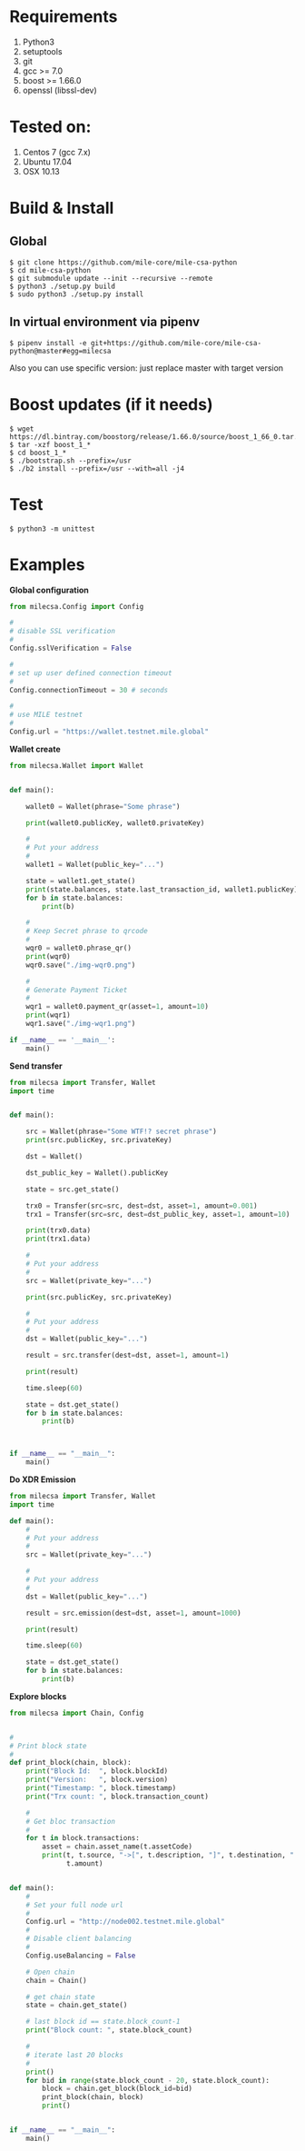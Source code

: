 # Requirements 

1. Python3
1. setuptools
1. git
1. gcc >= 7.0
1. boost >= 1.66.0
1. openssl (libssl-dev)


# Tested on:

1. Centos 7 (gcc 7.x)
1. Ubuntu 17.04
1. OSX 10.13

# Build & Install

## Global

    $ git clone https://github.com/mile-core/mile-csa-python
    $ cd mile-csa-python
    $ git submodule update --init --recursive --remote
    $ python3 ./setup.py build
    $ sudo python3 ./setup.py install

## In virtual environment via pipenv

    $ pipenv install -e git+https://github.com/mile-core/mile-csa-python@master#egg=milecsa

Also you can use specific version: just replace master with target version
    
# Boost updates (if it needs)

    $ wget https://dl.bintray.com/boostorg/release/1.66.0/source/boost_1_66_0.tar.gz
    $ tar -xzf boost_1_*
    $ cd boost_1_*
    $ ./bootstrap.sh --prefix=/usr
    $ ./b2 install --prefix=/usr --with=all -j4
        
    
# Test

    $ python3 -m unittest
     
     
# Examples

**Global configuration**
```python
from milecsa.Config import Config

#
# disable SSL verification
#
Config.sslVerification = False

#
# set up user defined connection timeout
#
Config.connectionTimeout = 30 # seconds

#
# use MILE testnet 
#
Config.url = "https://wallet.testnet.mile.global"

```

**Wallet create**
```python
from milecsa.Wallet import Wallet


def main():

    wallet0 = Wallet(phrase="Some phrase")

    print(wallet0.publicKey, wallet0.privateKey)

    #
    # Put your address
    #
    wallet1 = Wallet(public_key="...")

    state = wallet1.get_state()
    print(state.balances, state.last_transaction_id, wallet1.publicKey)
    for b in state.balances:
        print(b)

    #
    # Keep Secret phrase to qrcode
    #
    wqr0 = wallet0.phrase_qr()
    print(wqr0)
    wqr0.save("./img-wqr0.png")

    #
    # Generate Payment Ticket
    #
    wqr1 = wallet0.payment_qr(asset=1, amount=10)
    print(wqr1)
    wqr1.save("./img-wqr1.png")

if __name__ == '__main__':
    main()
```

**Send transfer**
```python
from milecsa import Transfer, Wallet
import time


def main():

    src = Wallet(phrase="Some WTF!? secret phrase")
    print(src.publicKey, src.privateKey)

    dst = Wallet()

    dst_public_key = Wallet().publicKey

    state = src.get_state()

    trx0 = Transfer(src=src, dest=dst, asset=1, amount=0.001)
    trx1 = Transfer(src=src, dest=dst_public_key, asset=1, amount=10)

    print(trx0.data)
    print(trx1.data)

    #
    # Put your address
    #
    src = Wallet(private_key="...")

    print(src.publicKey, src.privateKey)

    #
    # Put your address
    #
    dst = Wallet(public_key="...")

    result = src.transfer(dest=dst, asset=1, amount=1)

    print(result)

    time.sleep(60)

    state = dst.get_state()
    for b in state.balances:
        print(b)



if __name__ == "__main__":
    main()
```

**Do XDR Emission**
```python
from milecsa import Transfer, Wallet
import time

def main():
    #
    # Put your address
    #
    src = Wallet(private_key="...")

    #
    # Put your address
    #
    dst = Wallet(public_key="...")

    result = src.emission(dest=dst, asset=1, amount=1000)

    print(result)

    time.sleep(60)

    state = dst.get_state()
    for b in state.balances:
        print(b)

```

**Explore blocks**

```python
from milecsa import Chain, Config


#
# Print block state
#
def print_block(chain, block):
    print("Block Id:  ", block.blockId)
    print("Version:   ", block.version)
    print("Timestamp: ", block.timestamp)
    print("Trx count: ", block.transaction_count)

    #
    # Get bloc transaction
    #
    for t in block.transactions:
        asset = chain.asset_name(t.assetCode)
        print(t, t.source, "->[", t.description, "]", t.destination, " asset: ", t.assetCode, asset, " amount: ",
              t.amount)


def main():
    #
    # Set your full node url
    #
    Config.url = "http://node002.testnet.mile.global"
    #
    # Disable client balancing
    #
    Config.useBalancing = False

    # Open chain
    chain = Chain()

    # get chain state
    state = chain.get_state()

    # last block id == state.block_count-1
    print("Block count: ", state.block_count)

    #
    # iterate last 20 blocks
    #
    print()
    for bid in range(state.block_count - 20, state.block_count):
        block = chain.get_block(block_id=bid)
        print_block(chain, block)
        print()


if __name__ == "__main__":
    main()

```